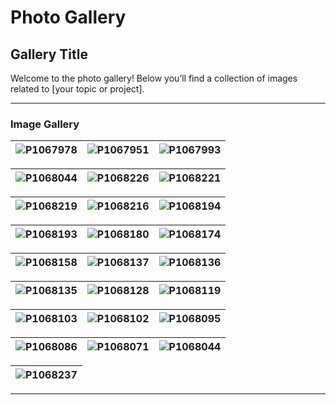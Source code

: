 # Photo Gallery

## Gallery Title

Welcome to the photo gallery! Below you’ll find a collection of images related to [your topic or project].

---

### Image Gallery

| ![P1067978](https://github.com/user-attachments/assets/eedeeffc-df7b-4a2f-863c-b68633526cc8) | ![P1067951](https://github.com/user-attachments/assets/6c01082c-f1e8-481f-920c-f9124528fc6a) | ![P1067993](https://github.com/user-attachments/assets/d27465e8-7939-4db4-bfbf-2f6260974a87) |
|:----------------------------------------------------------:|:----------------------------------------------------------:|:----------------------------------------------------------:|

| ![P1068044](https://github.com/user-attachments/assets/9c33340b-7bd5-4a96-8040-8cf9e1791c12) | ![P1068226](https://github.com/user-attachments/assets/435dc8ef-5d4d-4e6b-b2b9-089d9875a5b5) | ![P1068221](https://github.com/user-attachments/assets/cba7db41-93fa-4ca1-a2f0-0b9fe9342323) |
|:----------------------------------------------------------:|:----------------------------------------------------------:|:----------------------------------------------------------:|

| ![P1068219](https://github.com/user-attachments/assets/27c2d97d-315a-4b67-9def-4fd2ef324eed) | ![P1068216](https://github.com/user-attachments/assets/62044003-4899-4bc7-81df-f6442a5bce2b) | ![P1068194](https://github.com/user-attachments/assets/48091a59-b0f4-4ead-a548-229c334b3145) |
|:----------------------------------------------------------:|:----------------------------------------------------------:|:----------------------------------------------------------:|

| ![P1068193](https://github.com/user-attachments/assets/a855d59c-253e-4fee-810f-613f776189f7) | ![P1068180](https://github.com/user-attachments/assets/30bd1f3f-453e-4d92-95e1-e62967f3819b) | ![P1068174](https://github.com/user-attachments/assets/4401fac0-3f34-4f9a-be35-c044589c445f) |
|:----------------------------------------------------------:|:----------------------------------------------------------:|:----------------------------------------------------------:|

| ![P1068158](https://github.com/user-attachments/assets/8801349b-18a7-47fc-ae48-03ab1e3be928) | ![P1068137](https://github.com/user-attachments/assets/c34b098c-a205-4eee-8bed-9528cc96dd7a) | ![P1068136](https://github.com/user-attachments/assets/b67087bb-8950-460c-8ad9-08af26885b3f) |
|:----------------------------------------------------------:|:----------------------------------------------------------:|:----------------------------------------------------------:|

| ![P1068135](https://github.com/user-attachments/assets/d3edf470-0461-4d26-a6ab-4b950dffddc6) | ![P1068128](https://github.com/user-attachments/assets/2b844627-f531-4372-b0b4-7333dc23add1) | ![P1068119](https://github.com/user-attachments/assets/a7616428-0613-4bc5-b091-c708032e890f) |
|:----------------------------------------------------------:|:----------------------------------------------------------:|:----------------------------------------------------------:|

| ![P1068103](https://github.com/user-attachments/assets/6ccb934a-81ff-4ea5-9a4f-8f710be762d8) | ![P1068102](https://github.com/user-attachments/assets/292a432f-42eb-4a56-9819-89d3fd3ae134) | ![P1068095](https://github.com/user-attachments/assets/8dcac94c-58a9-4547-b7b8-e3a34729c4fe) |
|:----------------------------------------------------------:|:----------------------------------------------------------:|:----------------------------------------------------------:|

| ![P1068086](https://github.com/user-attachments/assets/eba3f2b9-271b-4712-bdff-6dda1e22319b) | ![P1068071](https://github.com/user-attachments/assets/64226e8d-4b45-4464-933f-23082e0722bb) | ![P1068044](https://github.com/user-attachments/assets/7f860a8e-c215-4da3-8017-9d46341848f3) |
|:----------------------------------------------------------:|:----------------------------------------------------------:|:----------------------------------------------------------:|

| ![P1068237](https://github.com/user-attachments/assets/fd544d9b-c095-4331-a3fa-de459952d046) |
|:----------------------------------------------------------:|

---

